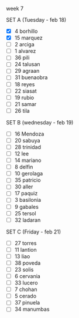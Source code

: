 week 7

SET A (Tuesday - feb 18)
- [x] 4 borhillo
- [x] 15 marquez
- [ ] 2 arciga
- [ ] 1 alvarez
- [ ] 36 pili
- [ ] 24 talusan
- [ ] 29 agraan
- [ ] 31 buenaobra
- [ ] 18 reyes
- [ ] 22 siasat
- [ ] 19 rubio
- [ ] 21 samar
- [ ] 26 tila

 SET B (wednesday - feb 19)
- [ ] 16 Mendoza
- [ ] 20 sabuya
- [ ] 28 trinidad
- [ ] 12 lee
- [ ] 14 mariano
- [ ] 8 delfin
- [ ] 10 gerolaga
- [ ] 35 patricio
- [ ] 30 aller
- [ ] 17 paquiz
- [ ] 3 basilonia
- [ ] 9 gabales
- [ ] 25 tersol
- [ ] 32 ladaran

 SET C (Friday - feb 21)
- [ ] 27 torres
- [ ] 11 lantion
- [ ] 13 liao
- [ ] 38 poveda
- [ ] 23 solis
- [ ] 6 cervania
- [ ] 33 lucero
- [ ] 7 chohan
- [ ] 5 cerado
- [ ] 37 pinuela
- [ ] 34 manumbas